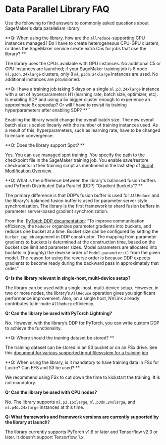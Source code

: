 # Data Parallel Library FAQ<a name="data-parallel-faq"></a>

Use the following to find answers to commonly asked questions about SageMaker's data parallelism library\.

**Q: When using the library, how are the `allreduce`\-supporting CPU instances managed? Do I have to create heterogeneous CPU\-GPU clusters, or does the SageMaker service create extra C5s for jobs that use the library? **

The library uses the CPUs available with GPU instances\. No additional C5 or CPU instances are launched; if your SageMaker training job is 8 node `ml.p3dn.24xlarge` clusters, only 8 `ml.p3dn.24xlarge` instances are used\. No additional instances are provisioned\.  

**Q: I have a training job taking 5 days on a single `ml.p3.24xlarge` instance with a set of hyperparameters H1 \(learning rate, batch size, optimizer, etc\)\. Is enabling SDP and using a 5x bigger cluster enough to experience an approximate 5x speedup? Or will I have to revisit its training hyperparameters after enabling SDP? **``

Enabling the library would change the overall batch size\. The new overall batch size is scaled linearly with the number of training instances used\. As a result of this, hyperparameters, such as learning rate, have to be changed to ensure convergence\. 

**Q: Does the library support Spot? **

Yes\. You can use managed spot training\. You specify the path to the checkpoint file in the SageMaker training job\. You enable save/restore checkpoints in their training script as mentioned in the last step of [Script Modification Overview](data-parallel-modify-sdp.md#data-parallel-modify-sdp-overview)\. 

**Q: What is the difference between the library's balanced fusion buffers and PyTorch Distributed Data Parallel \(DDP\) “Gradient Buckets”? **

The primary difference is that DDP’s fusion buffer is used for `AllReduce` and the library's balanced fusion buffer is used for parameter server style synchronization\. The library is the first framework to shard fusion buffers in parameter server\-based gradient synchronization\.  

From the  [PyTorch DDP documentation](https://pytorch.org/docs/master/notes/ddp.html): “To improve communication efficiency, the `Reducer` organizes parameter gradients into buckets, and reduces one bucket at a time\. Bucket size can be configured by setting the `bucket_cap_mb` argument in DDP constructor\. The mapping from parameter gradients to buckets is determined at the construction time, based on the bucket size limit and parameter sizes\. Model parameters are allocated into buckets in \(roughly\) the reverse order of `Model.parameters()` from the given model\. The reason for using the reverse order is because DDP expects gradients to become ready during the backward pass in approximately that order\.” 

**Q: Is the library relevant in single\-host, multi\-device setup?**

The library can be used with a single\-host, multi\-device setup\. However, in two or more nodes, the library’s `AllReduce` operation gives you significant performance improvement\. Also, on a single host, NVLink already contributes to in\-node `AllReduce` efficiency\.

**Q: Can the library be used with PyTorch Lightning?**

No\. However, with the library’s DDP for PyTorch, you can write custom DDP to achieve the functionality\. 

**Q: Where should the training dataset be stored? **

The training dataset can be stored in an S3 bucket or on an FSx drive\. See this [document for various supported input filesystem for a training job](https://sagemaker.readthedocs.io/en/stable/api/utility/inputs.html#sagemaker.inputs.FileSystemInput)\. 

**Q: When using the library, is it mandatory to have training data in FSx for Lustre? Can EFS and S3 be used? **

We recommend using FSx to cut down the time to kickstart the training\. It is not mandatory\. 

**Q: Can the library be used with CPU nodes?** 

No\. The library supports `ml.p3.16xlarge`, `ml.p3dn.24xlarge`, and `ml.p4d.24xlarge` instances at this time\. 

**Q: What frameworks and framework versions are currently supported by the library at launch?** 

The library currently supports PyTorch v1\.6 or later and Tensorflow v2\.3 or later\. It doesn't support Tensorflow 1\.x\. 